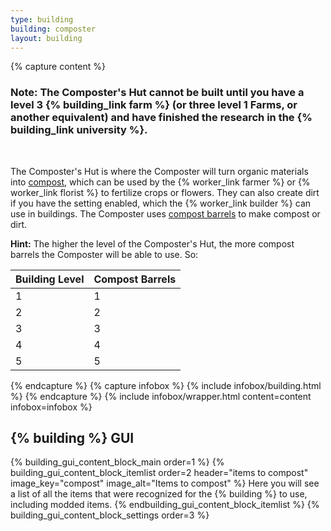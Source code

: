 ```yaml
---
type: building
building: composter
layout: building
---
```

{% capture content %}
### Note: The Composter's Hut cannot be built until you have a level 3 {% building_link farm %} (or three level 1 Farms, or another equivalent) and have finished the research in the {% building_link university %}.
<br> 

The Composter's Hut is where the Composter will turn organic materials into [compost](../../source/items/compost), which can be used by the {% worker_link farmer %} or {% worker_link florist %} to fertilize crops or flowers. They can also create dirt if you have the setting enabled, which the {% worker_link builder %} can use in buildings. The Composter uses [compost barrels](../../source/items/compostbarrel) to make compost or dirt.

**Hint:** The higher the level of the Composter's Hut, the more compost barrels the Composter will be able to use. So:


| Building Level | Compost Barrels |
|----------------|-----------------|
| 1              | 1               |
| 2              | 2               |
| 3              | 3               |
| 4              | 4               |
| 5              | 5               |
{% endcapture %}
{% capture infobox %}
{% include infobox/building.html %}
{% endcapture %}
{% include infobox/wrapper.html content=content infobox=infobox %}

## {% building %} GUI

{% building_gui_content_block_main order=1 %}
{% building_gui_content_block_itemlist order=2 header="items to compost" image_key="compost" image_alt="Items to compost" %}
Here you will see a list of all the items that were recognized for the {% building %} to use, including modded items.
{% endbuilding_gui_content_block_itemlist %}
{% building_gui_content_block_settings order=3 %}